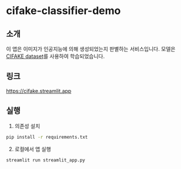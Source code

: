 # cifake-classifier-demo
## 소개
이 앱은 이미지가 인공지능에 의해 생성되었는지 판별하는 서비스입니다.
모델은 [CIFAKE dataset](https://www.kaggle.com/datasets/birdy654/cifake-real-and-ai-generated-synthetic-images)를 사용하여 학습되었습니다.

## 링크
https://cifake.streamlit.app

## 실행
1. 의존성 설치
```bash
pip install -r requirements.txt
```
2. 로컬에서 앱 실행
```bash
streamlit run streamlit_app.py
```
